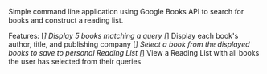 Simple command line application using Google Books API to search for books and construct a reading list.

Features:
[*] Display 5 books matching a query
[*] Display each book's author, title, and publishing company
[*] Select a book from the displayed books to save to personal Reading List
[*] View a Reading List with all books the user has selected from their queries

